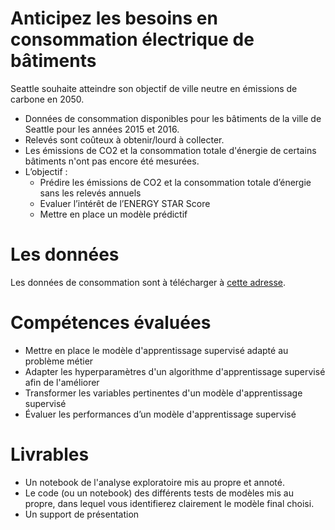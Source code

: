 # Anticipez les besoins en consommation électrique de bâtiments
Seattle souhaite atteindre son objectif de ville neutre en émissions de carbone en 2050.

* Données de consommation disponibles pour les bâtiments de la ville de Seattle pour les années 2015 et 2016.
* Relevés sont coûteux à obtenir/lourd à collecter.
* Les émissions de CO2 et la consommation totale d'énergie de certains bâtiments n'ont pas encore été mesurées.
* L’objectif : 
  * Prédire les émissions de CO2 et la consommation totale d’énergie sans
   les relevés annuels 
  * Evaluer l’intérêt de l’ENERGY STAR Score 
  * Mettre en place un modèle prédictif

# Les données
Les données de consommation sont à télécharger à [cette adresse](https://www.kaggle.com/city-of-seattle/sea-building-energy-benchmarking#2015-building-energy-benchmarking.csv).

# Compétences évaluées
* Mettre en place le modèle d'apprentissage supervisé adapté au problème métier
* Adapter les hyperparamètres d'un algorithme d'apprentissage supervisé afin de l'améliorer
* Transformer les variables pertinentes d'un modèle d'apprentissage supervisé
* Évaluer les performances d’un modèle d'apprentissage supervisé

# Livrables 
* Un notebook de l'analyse exploratoire mis au propre et annoté.
* Le code (ou un notebook) des différents tests de modèles mis au propre, dans lequel vous identifierez clairement le modèle final choisi.
* Un support de présentation 

